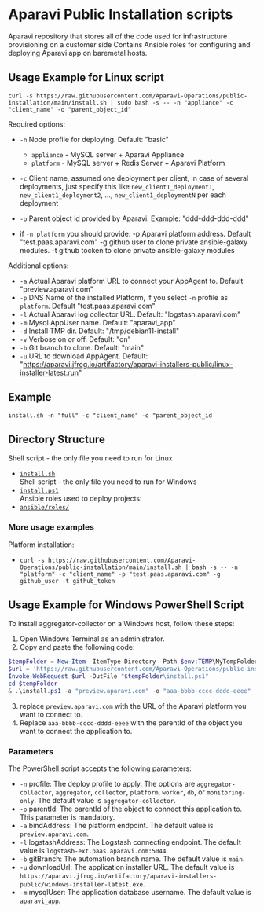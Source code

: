 # Aparavi Public Installation scripts

Aparavi repository that stores all of the code used for infrastructure provisioning on a customer side
Contains Ansible roles for configuring and deploying Aparavi app on baremetal hosts.

## Usage Example for Linux script

`curl -s https://raw.githubusercontent.com/Aparavi-Operations/public-installation/main/install.sh | sudo bash -s -- -n "appliance" -c "client_name" -o "parent_object_id"`

Required options:
* `-n` Node profile for deploying. Default: "basic"  
  * `appliance`  - MySQL server + Aparavi Appliance
  * `platform`   - MySQL server + Redis Server + Aparavi Platform

* `-c` Client name, assumed one deployment per client, in case of several deployments, just specify this like `new_client1_deployment1`, `new_client1_deployment2`, ..., `new_client1_deploymentN` per each deployment
* `-o` Parent object id provided by Aparavi. Example: "ddd-ddd-ddd-ddd"

* if `-n platform` you should provide:
    -p Aparavi platform address. Default "test.paas.aparavi.com"
    -g github user to clone private ansible-galaxy modules.
    -t github tocken to clone private ansible-galaxy modules

Additional options:
* `-a` Actual Aparavi platform URL to connect your AppAgent to. Default "preview.aparavi.com"
* `-p` DNS Name of the installed Platform, if you select `-n` profile as `platform`. Default "test.paas.aparavi.com"
* `-l` Actual Aparavi log collector URL. Default: "logstash.aparavi.com"
* `-m` Mysql AppUser name. Default: "aparavi_app"
* `-d` Install TMP dir. Default: "/tmp/debian11-install"
* `-v` Verbose on or off. Default: "on"
* `-b` Git branch to clone. Default: "main"
* `-u` URL to download AppAgent. Default: "https://aparavi.jfrog.io/artifactory/aparavi-installers-public/linux-installer-latest.run"

## Example
`install.sh -n "full" -c "client_name" -o "parent_object_id`

## Directory Structure

Shell script - the only file you need to run for Linux
* [`install.sh`](install.sh)   
Shell script - the only file you need to run for Windows
* [`install.ps1`](install.sh)   
Ansible roles used to deploy projects:
* [`ansible/roles/`](ansible/roles/)   

### More usage examples   

Platform installation:    
* `curl -s https://raw.githubusercontent.com/Aparavi-Operations/public-installation/main/install.sh | bash -s -- -n "platform" -c "client_name" -p "test.paas.aparavi.com" -g github_user -t github_token` 

## Usage Example for Windows PowerShell Script

To install aggregator-collector on a Windows host, follow these steps:

1. Open Windows Terminal as an administrator.   
2. Copy and paste the following code:   

```powershell
$tempFolder = New-Item -ItemType Directory -Path $env:TEMP\MyTempFolder
$url = 'https://raw.githubusercontent.com/Aparavi-Operations/public-installation/main/install.ps1'
Invoke-WebRequest $url -OutFile "$tempFolder\install.ps1"
cd $tempFolder
& .\install.ps1 -a "preview.aparavi.com" -o "aaa-bbbb-cccc-dddd-eeee"
```
3. replace `preview.aparavi.com` with the URL of the Aparavi platform you want to connect to.
4. Replace `aaa-bbbb-cccc-dddd-eeee` with the parentId of the object you want to connect the application to.

### Parameters

The PowerShell script accepts the following parameters:

* `-n` profile: The deploy profile to apply. The options are `aggregator-collector`, `aggregator`, `collector`, `platform`, `worker`, `db`, or `monitoring-only`. The default value is `aggregator-collector`.
* `-o` parentId: The parentId of the object to connect this application to. This parameter is mandatory.
* `-a` bindAddress: The platform endpoint. The default value is `preview.aparavi.com`.
* `-l` logstashAddress: The Logstash connecting endpoint. The default value is `logstash-ext.paas.aparavi.com:5044`.
* `-b` gitBranch: The automation branch name. The default value is `main`.
* `-u` downloadUrl: The application installer URL. The default value is `https://aparavi.jfrog.io/artifactory/aparavi-installers-public/windows-installer-latest.exe`.
* `-m` mysqlUser: The application database username. The default value is `aparavi_app`.

